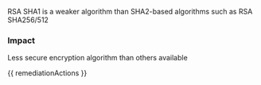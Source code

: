 
RSA SHA1 is a weaker algorithm than SHA2-based algorithms such as RSA SHA256/512

### Impact
Less secure encryption algorithm than others available

<!-- DO NOT CHANGE -->
{{ remediationActions }}


